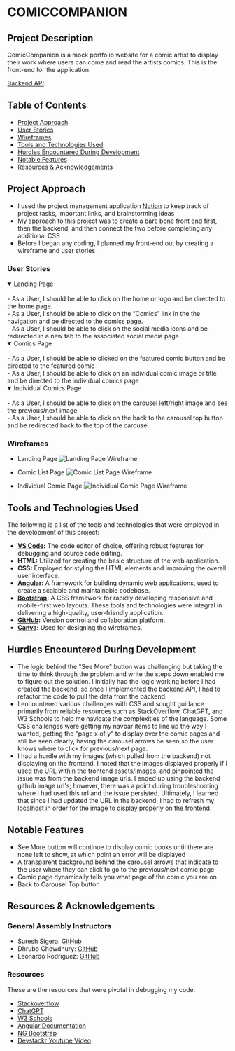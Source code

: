 # COMICCOMPANION

## Project Description
ComicCompanion is a mock portfolio website for a comic artist to display their work where users can come and read the artists comics. This is the front-end for the application.

[Backend API](https://github.com/lizabawa/comic-companion-backend)


## Table of Contents
- [Project Approach](#project-approach)
- [User Stories](#user-stories)
- [Wireframes](#wireframes)
- [Tools and Technologies Used](#tools-and-technologies-used)
- [Hurdles Encountered During Development](#hurdles-encountered-during-development)
- [Notable Features](#notable-features)
- [Resources & Acknowledgements](#resources--acknowledgements)

## Project Approach 
- I used the project management application [Notion](https://www.notion.so/) to keep track of project tasks, important links, and brainstorming ideas
- My approach to this project was to create a bare bone front end first, then the backend, and then connect the two before completing any additional CSS
- Before I began any coding, I planned my front-end out by creating a wireframe and user stories


### User Stories
<details open>
<summary>Landing Page</summary>
<br>
- As a User, I should be able to click on the home or logo and be directed to the home page.
<br>
- As a User, I should be able to click on the “Comics” link in the the navigation and be directed to the comics page.
<br>
- As a User, I should be able to click on the social media icons and be redirected in a new tab to the  associated social media page.
</details>
<details open>
<summary>Comics Page</summary>
<br>
- As a User, I should be able to clicked on the featured comic button and be directed to the featured comic
<br>
- As a User, I should be able to click on an individual comic image or title and be directed to the individual comics page
</details>
<details open>
<summary>Individual Comics Page</summary>
<br>
- As a User, I should be able to click on the carousel left/right image and see the previous/next image
<br>
- As a User, I should be able to click on the back to the carousel top button and be redirected back to the top of the carousel
</details>

### Wireframes
- Landing Page
![Landing Page Wireframe](https://github.com/lizabawa/comic-companion-front/blob/main/src/assets/wireframes/landing-wireframe.png?raw=true)

- Comic List Page
![Comic List Page Wireframe](https://github.com/lizabawa/comic-companion-front/blob/main/src/assets/wireframes/comic-list-wireframe.png?raw=true)

- Individual Comic Page
![Individual Comic Page Wireframe](https://github.com/lizabawa/comic-companion-front/blob/main/src/assets/wireframes/indiv-comic-wireframe.png?raw=true)

## Tools and Technologies Used

The following is a list of the tools and technologies that were employed in the development of this project:
 - **[VS Code](https://code.visualstudio.com/):** The code editor of choice, offering robust features for debugging and source code editing.
 - **HTML:** Utilized for creating the basic structure of the web application.
 - **CSS:** Employed for styling the HTML elements and improving the overall user interface.
 - **[Angular](https://angular.io/):** A framework for building dynamic web applications, used to create a scalable and maintainable codebase.
 - **[Bootstrap](https://getbootstrap.com/):** A CSS framework for rapidly developing responsive and mobile-first web layouts.
These tools and technologies were integral in delivering a high-quality, user-friendly application.
- **[GitHub](https://github.com/):** Version control and collaboration platform.
- **[Canva](https://www.canva.com/):** Used for designing the wireframes.


## Hurdles Encountered During Development
- The logic behind the "See More" button was challenging but taking the time to think through the problem and write the steps down enabled me to figure out the solution. I initially had the logic working before I had created the backend, so once I implemented the backend API, I had to refactor the code to pull the data from the backend.
- I encountered various challenges with CSS and sought guidance primarily from reliable resources such as StackOverflow, ChatGPT, and W3 Schools to help me navigate the complexities of the language. Some CSS challenges were getting my navbar items to line up the way I wanted, getting the "page x of y" to display over the comic pages and still be seen clearly, having the carousel arrows be seen so the user knows where to click for previous/next page.
- I had a hurdle with my images (which pulled from the backend) not displaying on the frontend. I noted that the images displayed properly if I used the URL within the frontend assets/images, and pinpointed the issue was from the backend image urls. I ended up using the backend github image url's; however, there was a point during troubleshooting where I had used this url and the issue persisted. Ultimately, I learned that since I had updated the URL in the backend, I had to refresh my localhost in order for the image to display properly on the frontend.

## Notable Features
- See More button will continue to display comic books until there are none left to show, at which point an error will be displayed
- A transparent background behind the carousel arrows that indicate to the user where they can click to go to the previous/next comic page
- Comic page dynamically tells you what page of the comic you are on
- Back to Carousel Top button 

## Resources & Acknowledgements
### General Assembly Instructors
- Suresh Sigera: [GitHub](https://github.com/sureshmelvinsigera)
- Dhrubo Chowdhury: [GitHub](https://github.com/Dhrubo-Chowdhury)
- Leonardo Rodriguez: [GitHub](https://github.com/LRodriguez92)

### Resources
These are the resources that were pivotal in debugging my code.
- [Stackoverflow](https://stackoverflow.com/)
- [ChatGPT](https://chat.openai.com/)
- [W3 Schools](https://www.w3schools.com/)
- [Angular Documentation](https://angular.io/)
- [NG Bootstrap](https://ng-bootstrap.github.io/#/home)
- [Devstackr Youtube Video](https://www.youtube.com/watch?v=185uAxYz1dU)